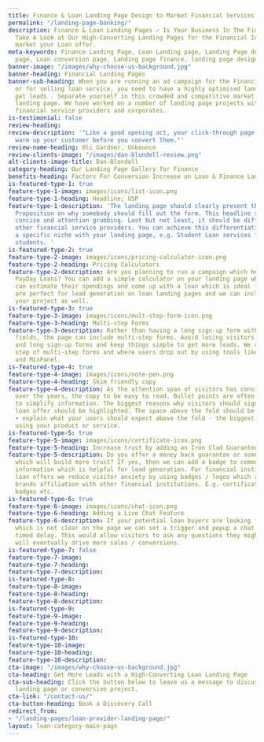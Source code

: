 ```yaml
---
title: Finance & Loan Landing Page Design to Market Financial Services
permalink: "/landing-page-banking/"
description: Finance & Loan Landing Pages ✓ Is Your Business In The Finance Sector?
  Take A Look at Our High-Converting Landing Pages for the Financial Industry and
  market your Loan offer.
meta-keywords: Finance Landing Page, Loan Landing page, Landing Page design, Loan
  page, Loan conversion page, Landing page finance, landing page design agency
banner-image: "/images/why-choose-us-background.jpg"
banner-heading: Financial Landing Pages
banner-sub-heading: When you are running an ad campaign for the Financial Industry
  or for selling loan service, you need to have a highly optimised landing page to
  get leads . Separate yourself in this crowded and competitive market with a conversion
  landing page. We have worked on a number of landing page projects with renowned
  financial service providers and corporates.
is-testimonial: false
review-heading: 
review-description: '"Like a good opening act, your click-through page''s job is to
  warm up your customer before you convert them."'
review-name-heading: Oli Gardner, Unbounce
review-clients-image: "/images/dan-blondell-review.png"
alt-clients-image-title: Dan-Blondell
category-heading: Our Landing Page Gallery for Finance
benefits-heading: Factors For Conversion Increase on Loan & Finance Landing Pages
is-featured-type-1: true
feature-type-1-image: images/icons/list-icon.png
feature-type-1-heading: Headline; USP
feature-type-1-description: 'The landing page should clearly present the Unique Selling
  Proposition on why somebody should fill out the form. This headline should be clear,
  concise and attention grabbing. Last but not least, it should be different than
  other financial service providers. You can achieve this differentiation by targeting
  a specific niche with your landing page, e.g. Student Loan services for international
  students. '
is-featured-type-2: true
feature-type-2-image: images/icons/pricing-calculator-icon.png
feature-type-2-heading: Pricing Calculators
feature-type-2-description: Are you planning to run a campaign which helps customers
  PayDay Loans? You can add a simple calculator on your landing page where your visitors
  can estimate their spendings and come up with a loan which is ideal for them. Calculators/Quizzes
  are perfect for lead generation on loan landing pages and we can include them in
  your project as well.
is-featured-type-3: true
feature-type-3-image: images/icons/mult-step-form-icon.png
feature-type-3-heading: Multi-step Forms
feature-type-3-description: Rather than having a long sign-up form with lots of question
  fields, the page can include multi-step forms. Avoid losing visitors in complicated
  and long sign-up forms and keep things simple to get more leads. We can track each
  step of multi-step forms and where users drop out by using tools like Google analytics
  and MixPanel.
is-featured-type-4: true
feature-type-4-image: images/icons/note-pen.png
feature-type-4-heading: Skim friendly copy
feature-type-4-description: As the attention span of visitors has considerably decreased
  over the years, the copy to be easy to read. Bullet points are often a good fit
  to simplify information. The biggest reasons why visitors should sign up for your
  loan offer should be highlighted. The space above the fold should be used judiciously
  - explain what your users should expect above the fold - the biggest benefit of
  using your product or service.
is-featured-type-5: true
feature-type-5-image: images/icons/certificate-icon.png
feature-type-5-heading: Increase trust by adding an Iron Clad Guarantee
feature-type-5-description: Do you offer a money back guarantee or something similar
  which will build more trust? If yes, then we can add a badge to communicate this
  information which is helpful for lead generation. For financial institutions and
  loan offers we reduce visitor anxiety by using badges / logos which represent your
  brands affiliation with other financial institutions. E.g. certifications, trust
  badges etc.
is-featured-type-6: true
feature-type-6-image: images/icons/chat-icon.png
feature-type-6-heading: Adding a Live Chat Feature
feature-type-6-description: If your potential loan buyers are looking for some information
  which is not clear on the page we can set a trigger and popup a chat window at a
  timed delay. This would allow visitors to ask any questions they might have and
  will eventually drive more sales / conversions.
is-featured-type-7: false
feature-type-7-image: 
feature-type-7-heading: 
feature-type-7-description: 
is-featured-type-8: 
feature-type-8-image: 
feature-type-8-heading: 
feature-type-8-description: 
is-featured-type-9: 
feature-type-9-image: 
feature-type-9-heading: 
feature-type-9-description: 
is-featured-type-10: 
feature-type-10-image: 
feature-type-10-heading: 
feature-type-10-description: 
cta-image: "/images/why-choose-us-background.jpg"
cta-heading: Get More Leads with a High-Converting Loan Landing Page
cta-sub-heading: Click the button below to leave us a message to discuss your next
  landing page or conversion project.
cta-link: "/contact-us/"
cta-button-heading: Book a Discovery Call
redirect_from:
- "/landing-pages/loan-provider-landing-page/"
layout: loan-category-main-page
---
```


